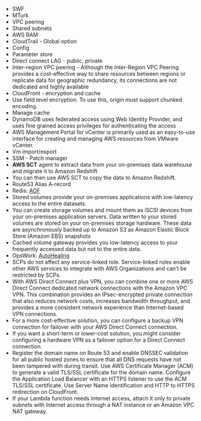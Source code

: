 - SWF
- MTurk
- VPC peering
- Shared subnets
- AWS RAM
- CloudTrail - Global option
- Config
- Parameter store
- Direct connect LAG - public, private
- Inter-region VPC peering - Although the Inter-Region VPC Peering provides a cost-effective way to share resources between regions or replicate data for geographic redundancy, its connections are not dedicated and highly available
- CloudFront - encryption and cache 
- Use field level encryption. To use this, origin must support chunked encoding.
- Manage cache
- DynamoDB uses federated access using Web Identity Provider, and uses fine grained access privileges for authenticating the access
- AWS Management Portal for vCenter is primarily used as an easy-to-use interface for creating and managing AWS resources from VMware vCenter.
- Vm import/export
- SSM - Patch manager
- **AWS SCT** agent to extract data from your on-premises data warehouse and migrate it to Amazon Redshift
- You can then use AWS SCT to copy the data to Amazon Redshift.
- Route53 Alias A-record
- Redis: [AOF](https://docs.aws.amazon.com/AmazonElastiCache/latest/red-ug/RedisAOF.html)
- Stored volumes provide your on-premises applications with low-latency access to the entire datasets.
- You can create storage volumes and mount them as iSCSI devices from your on-premises application servers. Data written to your stored volumes are stored on your on-premises storage hardware. These data are asynchronously backed up to Amazon S3 as Amazon Elastic Block Store (Amazon EBS) snapshots
- Cached volume gateway provides you low-latency access to your frequently accessed data but not to the entire data.
- OpsWork: [AutoHealing](https://docs.aws.amazon.com/opsworks/latest/userguide/workinginstances-autohealing.html)
- SCPs do not affect any service-linked role. Service-linked roles enable other AWS services to integrate with AWS Organizations and can’t be restricted by SCPs.
- With AWS Direct Connect plus VPN, you can combine one or more AWS Direct Connect dedicated network connections with the Amazon VPC VPN. This combination provides an IPsec-encrypted private connection that also reduces network costs, increases bandwidth throughput, and provides a more consistent network experience than Internet-based VPN connections.
- For a more cost-effective solution, you can configure a backup VPN connection for failover with your AWS Direct Connect connection.
- If you want a short-term or lower-cost solution, you might consider configuring a hardware VPN as a failover option for a Direct Connect connection. 
- Register the domain name on Route 53 and enable DNSSEC validation for all public hosted zones to ensure that all DNS requests have not been tampered with during transit. Use AWS Certificate Manager (ACM) to generate a valid TLS/SSL certificate for the domain name. Configure the Application Load Balancer with an HTTPS listener to use the ACM TLS/SSL certificate. Use Server Name Identification and HTTP to HTTPS redirection on CloudFront.
- If your Lambda function needs Internet access, attach it only to private subnets with Internet access through a NAT instance or an Amazon VPC NAT gateway.
